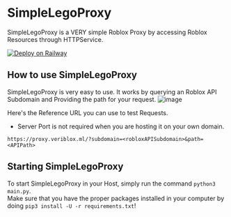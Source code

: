 # SimpleLegoProxy
SimpleLegoProxy is a VERY simple Roblox Proxy by accessing Roblox Resources through HTTPService.

[![Deploy on Railway](https://railway.app/button.svg)](https://railway.app/new/template/Nod3IF?referralCode=pmHjGZ)

## How to use SimpleLegoProxy
SimpleLegoProxy is very easy to use. It works by querying an Roblox API Subdomain and Providing the path for your request.
![image](https://user-images.githubusercontent.com/53323309/208656333-c15741f3-fda2-4e88-8d06-89c78a6a3a54.png)

Here's the Reference URL you can use to test Requests.
* Server Port is not required when you are hosting it on your own domain.
```
https://proxy.veriblox.ml/?subdomain=<robloxAPISubdomain>&path=<APIPath>
```

## Starting SimpleLegoProxy
To start SimpleLegoProxy in your Host, simply run the command `python3 main.py`.\
Make sure that you have the proper packages installed in your computer by doing `pip3 install -U -r requirements.txt`!
